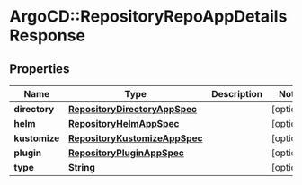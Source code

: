 # ArgoCD::RepositoryRepoAppDetailsResponse

## Properties
Name | Type | Description | Notes
------------ | ------------- | ------------- | -------------
**directory** | [**RepositoryDirectoryAppSpec**](RepositoryDirectoryAppSpec.md) |  | [optional] 
**helm** | [**RepositoryHelmAppSpec**](RepositoryHelmAppSpec.md) |  | [optional] 
**kustomize** | [**RepositoryKustomizeAppSpec**](RepositoryKustomizeAppSpec.md) |  | [optional] 
**plugin** | [**RepositoryPluginAppSpec**](RepositoryPluginAppSpec.md) |  | [optional] 
**type** | **String** |  | [optional] 


